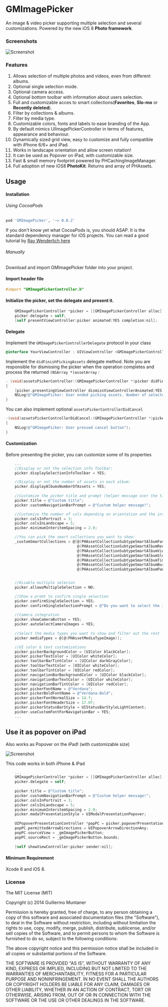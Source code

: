 GMImagePicker
=============

An image & video picker supporting multiple selection and several customizations. Powered by the new iOS 8 **Photo framework**.

### Screenshots

![Screenshot](GMImagePickerDemo.gif "Screenshot")  

### Features
1. Allows selection of multiple photos and videos, even from different albums.
2. Optional single selection mode.
3. Optional camera access.
4. Optional bottom toolbar with information about users selection.
5. Full and customizable acces to smart collections(**Favorites**, **Slo-mo** or **Recently deleted**). 
6. Filter by collections & albums.
7. Filter by media type.
8. Customizable colors, fonts and labels to ease branding of the App.
9. By default mimics UIImagePickerController in terms of features, appearance and behaviour.
10. Dynamically sized grid view, easy to customize and fully compatible with iPhone 6/6+ and iPad.
11. Works in landscape orientation and allow screen rotation!
12. It can be used as Popover on iPad, with customizable size.
13. Fast & small memory footprint powered by PHCachingImageManager.
14. Full adoption of new iOS8 **PhotoKit**. Returns and array of PHAssets.


## Usage

#### Installation

###### Using CocoaPods
```ruby
pod 'GMImagePicker', '~> 0.0.2'
```

If you don't know yet what CocoaPods is, you should ASAP. It is the standard dependency manager for iOS projects. You can read a good tutorial by [Ray Wenderlich here](http://www.raywenderlich.com/64546/introduction-to-cocoapods-2) 

###### Manually 
Download and import GMImagePicker folder into your project.

#### Import header file

```` objective-c
#import "GMImagePickerController.h"
````
#### Initialize the picker, set the delegate and present it.

```` objective-c
	GMImagePickerController *picker = [[GMImagePickerController alloc] init];
    picker.delegate = self;
    [self presentViewController:picker animated:YES completion:nil];
````

#### Delegate
Implement the `GMImagePickerControllerDelegate` protocol in your class 

```` objective-c
@interface YourViewController : UIViewController <GMImagePickerControllerDelegate>
````
Implement the `didFinishPickingAssets` delegate method. Note you are responsible for dismissing the picker when the operation completes and process the returned `(NSArray *)assetArray` :

```` objective-c
- (void)assetsPickerController:(GMImagePickerController *)picker didFinishPickingAssets:(NSArray *)assetArray
{
    [picker.presentingViewController dismissViewControllerAnimated:YES completion:nil];
    NSLog(@"GMImagePicker: User ended picking assets. Number of selected items is: %lu", (unsigned long)assetArray.count);
}
````

You can also implement optional `assetsPickerControllerDidCancel` 
```` objective-c
-(void)assetsPickerControllerDidCancel:(GMImagePickerController *)picker
{
    NSLog(@"GMImagePicker: User pressed cancel button");
}
````



#### Customization
Before presenting the picker, you can customize some of its properties
```` objective-c
    ...
    //Display or not the selection info Toolbar:
    picker.displaySelectionInfoToolbar = YES;

    //Display or not the number of assets in each album:
    picker.displayAlbumsNumberOfAssets = YES;
   
    //Customize the picker title and prompt (helper message over the title)
    picker.title = @"Custom title";
    picker.customNavigationBarPrompt = @"Custom helper message!";

    //Customize the number of cols depending on orientation and the inter-item spacing
    picker.colsInPortrait = 3;
    picker.colsInLandscape = 5;
    picker.minimumInteritemSpacing = 2.0;

    //You can pick the smart collections you want to show:
    _customSmartCollections = @[@(PHAssetCollectionSubtypeSmartAlbumFavorites),
                                @(PHAssetCollectionSubtypeSmartAlbumRecentlyAdded),
                                @(PHAssetCollectionSubtypeSmartAlbumVideos),
                                @(PHAssetCollectionSubtypeSmartAlbumSlomoVideos),
                                @(PHAssetCollectionSubtypeSmartAlbumTimelapses),
                                @(PHAssetCollectionSubtypeSmartAlbumBursts),
                                @(PHAssetCollectionSubtypeSmartAlbumPanoramas)];


    //Disable multiple selecion
    picker.allowsMultipleSelection = NO;

    //Show a promt to confirm single selection
    picker.confirmSingleSelection = YES;
    picker.confirmSingleSelectionPrompt = @"Do you want to select the image you have chosen?";
    
    //Camera integration
    picker.showCameraButton = YES;
    picker.autoSelectCameraImages = YES;
    
    //Select the media types you want to show and filter out the rest
    picker.mediaTypes = @[@(PHAssetMediaTypeImage)];

    //UI color & text customizations
    picker.pickerBackgroundColor = [UIColor blackColor];
    picker.pickerTextColor = [UIColor whiteColor];
    picker.toolbarBarTintColor = [UIColor darkGrayColor];
    picker.toolbarTextColor = [UIColor whiteColor];
    picker.toolbarTintColor = [UIColor redColor];
    picker.navigationBarBackgroundColor = [UIColor blackColor];
    picker.navigationBarTextColor = [UIColor whiteColor];
    picker.navigationBarTintColor = [UIColor redColor];
    picker.pickerFontName = @"Verdana";
    picker.pickerBoldFontName = @"Verdana-Bold";
    picker.pickerFontNormalSize = 14.f;
    picker.pickerFontHeaderSize = 17.0f;
    picker.pickerStatusBarStyle = UIStatusBarStyleLightContent;
    picker.useCustomFontForNavigationBar = YES;
    ...
````



## Use it as popover on iPad
Also works as Popover on the iPad! (with customizable size)

![Screenshot](ipad.jpg "Screenshot")

This code works in both iPhone & iPad
```` objective-c
    ...
    GMImagePickerController *picker = [[GMImagePickerController alloc] init];
    picker.delegate = self;
    
    picker.title = @"Custom title";
    picker.customNavigationBarPrompt = @"Custom helper message!";
    picker.colsInPortrait = 3;
    picker.colsInLandscape = 5;
    picker.minimumInteritemSpacing = 2.0;
    picker.modalPresentationStyle = UIModalPresentationPopover;
    
    UIPopoverPresentationController *popPC = picker.popoverPresentationController;
    popPC.permittedArrowDirections = UIPopoverArrowDirectionAny;
    popPC.sourceView = _gmImagePickerButton;
    popPC.sourceRect = _gmImagePickerButton.bounds;
    
    [self showViewController:picker sender:nil];
````


#### Minimum Requirement
Xcode 6 and iOS 8.


### License

The MIT License (MIT)

Copyright (c) 2014 Guillermo Muntaner

Permission is hereby granted, free of charge, to any person obtaining a copy
of this software and associated documentation files (the "Software"), to deal
in the Software without restriction, including without limitation the rights
to use, copy, modify, merge, publish, distribute, sublicense, and/or sell
copies of the Software, and to permit persons to whom the Software is
furnished to do so, subject to the following conditions:

The above copyright notice and this permission notice shall be included in all
copies or substantial portions of the Software.

THE SOFTWARE IS PROVIDED "AS IS", WITHOUT WARRANTY OF ANY KIND, EXPRESS OR
IMPLIED, INCLUDING BUT NOT LIMITED TO THE WARRANTIES OF MERCHANTABILITY,
FITNESS FOR A PARTICULAR PURPOSE AND NONINFRINGEMENT. IN NO EVENT SHALL THE
AUTHORS OR COPYRIGHT HOLDERS BE LIABLE FOR ANY CLAIM, DAMAGES OR OTHER
LIABILITY, WHETHER IN AN ACTION OF CONTRACT, TORT OR OTHERWISE, ARISING FROM,
OUT OF OR IN CONNECTION WITH THE SOFTWARE OR THE USE OR OTHER DEALINGS IN THE
SOFTWARE.


